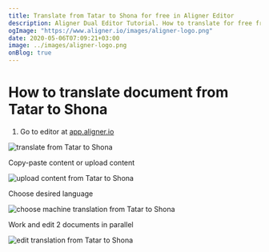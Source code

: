 ```yaml
---
title: Translate from Tatar to Shona for free in Aligner Editor
description: Aligner Dual Editor Tutorial. How to translate for free from Tatar to Shona. Aligner is multilingual document management platform. 
ogImage: "https://www.aligner.io/images/aligner-logo.png"
date: 2020-05-06T07:09:21+03:00
image: ../images/aligner-logo.png
onBlog: true
---
```


# How to translate document from Tatar to Shona

1. Go to editor at [app.aligner.io](https://app.aligner.io "Aligner App web page")

![translate from Tatar to Shona](../aligner-blank-editor.png "translate from Tatar to Shona")

Copy-paste content or upload content

![upload content from Tatar to Shona](../aligner-uploaded-document.png "upload content from Tatar to Shona")

Choose desired language

![choose machine translation from Tatar to Shona](../aligner-language-dropdown.png "choose machine translation from Tatar to Shona")

Work and edit 2 documents in parallel

![edit translation from Tatar to Shona](../aligner-double-sitded-editor.png "edit translation from Tatar to Shona")


